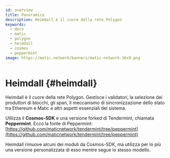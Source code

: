 ```yaml
---
id: overview
title: Panoramica
description: Heimdall è il cuore della rete Polygon
keywords:
  - docs
  - matic
  - polygon
  - heimdall
  - cosmos
  - peppermint
image: https://matic.network/banners/matic-network-16x9.png
---
```


# Heimdall {#heimdall}

Heimdall è il cuore della rete Polygon. Gestisce i validatori, la selezione dei produttori di blocchi, gli span, il meccanismo di sincronizzazione dello stato tra Ethereum e Matic e altri aspetti essenziali del sistema.

Utilizza il **Cosmos-SDK** e una versione forked di Tendermint, chiamata **Peppermint**. Ecco la fonte di Peppermint: [https://github.com/maticnetwork/tendermint/tree/peppermint](https://github.com/maticnetwork/tendermint/tree/peppermint)

Heimdall rimuove alcuni dei moduli da Cosmos-SDK, ma utilizza per lo più una versione personalizzata di esso mentre segue lo stesso modello.